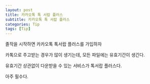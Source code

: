 ```yaml
---
layout: post
title: 카카오톡 톡 서랍 플러스
subtitle: 카카오톡 톡 서랍 플러스
categories: Tip
tags: [Tip]
---
```


졸작을 시작하면 카카오톡 톡서랍 플러스를 가입하자

카톡으로 주고받는 경우가 많이 생기는데, 모든 파일에는 유효기간이 생긴다.

유효기간 상관없이 다운받을 수 있는 서비스가 톡서랍 플러스다.

아주 필수다.
